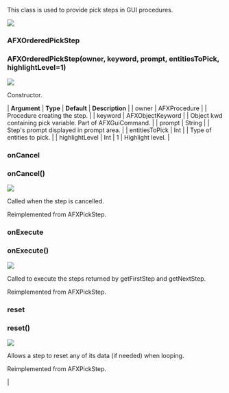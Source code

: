 This class is used to provide pick steps in GUI procedures.

![](../SIMACAERefImages/gui-afxorderedpickstep.png)

### AFXOrderedPickStep

###

### AFXOrderedPickStep(owner, keyword, prompt, entitiesToPick, highlightLevel=1)

![](../IconsReference/butix_top_wline.png)

Constructor.

| **Argument** | **Type** | **Default** | **Description** |
| owner | AFXProcedure | | Procedure creating the step. |
| keyword | AFXObjectKeyword | | Object kwd containing pick variable. Part of AFXGuiCommand. |
| prompt | String | | Step's prompt displayed in prompt area. |
| entitiesToPick | Int | | Type of entities to pick. |
| highlightLevel | Int | 1 | Highlight level. |

### onCancel

###

### onCancel()

![](../IconsReference/butix_top_wline.png)

Called when the step is cancelled.

Reimplemented from AFXPickStep.

### onExecute

###

### onExecute()

![](../IconsReference/butix_top_wline.png)

Called to execute the steps returned by getFirstStep and getNextStep.

Reimplemented from AFXPickStep.

### reset

###

### reset()

![](../IconsReference/butix_top_wline.png)

Allows a step to reset any of its data (if needed) when looping.

Reimplemented from AFXPickStep.

|
